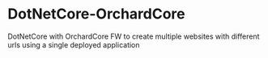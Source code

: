 # DotNetCore-OrchardCore
DotNetCore with OrchardCore FW to create multiple websites with different urls using a single deployed application
